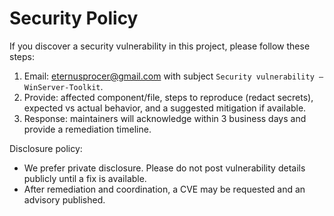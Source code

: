 # Security Policy

If you discover a security vulnerability in this project, please follow these steps:

1. Email: eternusprocer@gmail.com with subject `Security vulnerability — WinServer-Toolkit`.
2. Provide: affected component/file, steps to reproduce (redact secrets), expected vs actual behavior, and a suggested mitigation if available.
3. Response: maintainers will acknowledge within 3 business days and provide a remediation timeline.

Disclosure policy:
- We prefer private disclosure. Please do not post vulnerability details publicly until a fix is available.
- After remediation and coordination, a CVE may be requested and an advisory published.
